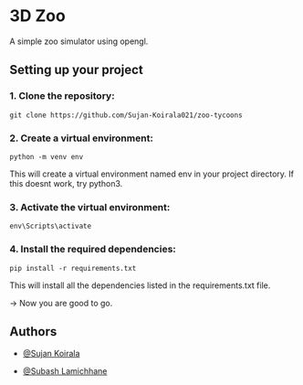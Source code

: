 # 3D Zoo

A simple zoo simulator using opengl.
## Setting up your project
### 1. Clone the repository:
```
git clone https://github.com/Sujan-Koirala021/zoo-tycoons
````

### 2. Create a virtual environment:
```python -m venv env```

This will create a virtual environment named env in your project directory. If this doesnt work, try python3.

### 3. Activate the virtual environment:
```env\Scripts\activate```

### 4. Install the required dependencies:
```pip install -r requirements.txt```

This will install all the dependencies listed in the requirements.txt file.

-> Now you are good to go.


## Authors

 - [@Sujan Koirala](https://github.com/Sujan-Koirala021)

 - [@Subash Lamichhane](https://github.com/Subash-Lamichhane)
